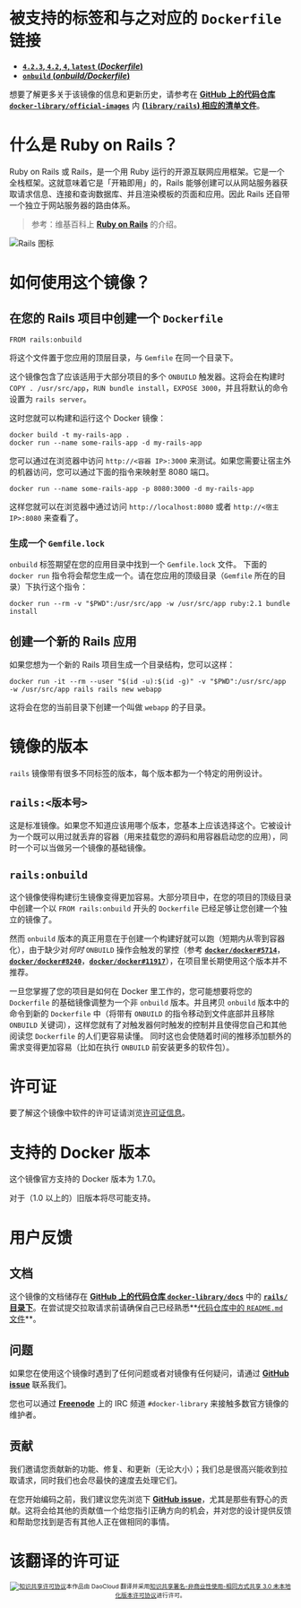 # 被支持的标签和与之对应的 `Dockerfile` 链接

* **[`4.2.3`, `4.2`, `4`, `latest` (*Dockerfile*)](https://github.com/docker-library/rails/blob/e3a9c6f610e9d1e428cecfae02feddcd1e22b36c/Dockerfile)**
* **[`onbuild` (*onbuild/Dockerfile*)](https://github.com/docker-library/rails/blob/9fb5d2b7e0f2e7029855028e07e86ab7ec54abaa/onbuild/Dockerfile)**

想要了解更多关于该镜像的信息和更新历史，请参考在 **[GitHub 上的代码仓库 `docker-library/official-images`](https://github.com/docker-library/official-images)** 内 **[(`library/rails`) 相应的清单文件](https://github.com/docker-library/official-images/blob/master/library/rails)**。

# 什么是 Ruby on Rails？

Ruby on Rails 或 Rails，是一个用 Ruby 运行的开源互联网应用框架。它是一个全栈框架。这就意味着它是「开箱即用」的，Rails 能够创建可以从网站服务器获取请求信息、连接和查询数据库、并且渲染模板的页面和应用。因此 Rails 还自带一个独立于网站服务器的路由体系。

> 参考：维基百科上 **[Ruby on Rails](https://en.wikipedia.org/wiki/Ruby_on_Rails)** 的介绍。

![Rails 图标](https://raw.githubusercontent.com/docker-library/docs/master/rails/logo.png)

# 如何使用这个镜像？

## 在您的 Rails 项目中创建一个 `Dockerfile`

```
FROM rails:onbuild
```

将这个文件置于您应用的顶层目录，与 `Gemfile` 在同一个目录下。

这个镜像包含了应该适用于大部分项目的多个 `ONBUILD` 触发器。这将会在构建时 `COPY . /usr/src/app`，`RUN bundle install`，`EXPOSE 3000`，并且将默认的命令设置为 `rails server`。

这时您就可以构建和运行这个 Docker 镜像：

```
docker build -t my-rails-app .
docker run --name some-rails-app -d my-rails-app
```

您可以通过在浏览器中访问 `http://<容器 IP>:3000` 来测试。如果您需要让宿主外的机器访问，您可以通过下面的指令来映射至 8080 端口。

```
docker run --name some-rails-app -p 8080:3000 -d my-rails-app
```

这样您就可以在浏览器中通过访问 `http://localhost:8080` 或者 `http://<宿主 IP>:8080` 来查看了。

### 生成一个 `Gemfile.lock`

`onbuild` 标签期望在您的应用目录中找到一个 `Gemfile.lock` 文件。 下面的 `docker run` 指令将会帮您生成一个。请在您应用的顶级目录（`Gemfile` 所在的目录）下执行这个指令：

```
docker run --rm -v "$PWD":/usr/src/app -w /usr/src/app ruby:2.1 bundle install
```

## 创建一个新的 Rails 应用

如果您想为一个新的 Rails 项目生成一个目录结构，您可以这样：

```
docker run -it --rm --user "$(id -u):$(id -g)" -v "$PWD":/usr/src/app -w /usr/src/app rails rails new webapp
```

这将会在您的当前目录下创建一个叫做 `webapp` 的子目录。

# 镜像的版本

`rails` 镜像带有很多不同标签的版本，每个版本都为一个特定的用例设计。

## `rails:<版本号>`

这是标准镜像。如果您不知道应该用哪个版本，您基本上应该选择这个。它被设计为一个既可以用过就丢弃的容器（用来挂载您的源码和用容器启动您的应用），同时一个可以当做另一个镜像的基础镜像。

## `rails:onbuild`

这个镜像使得构建衍生镜像变得更加容易。大部分项目中，在您的项目的顶级目录中创建一个以 `FROM rails:onbuild` 开头的 `Dockerfile` 已经足够让您创建一个独立的镜像了。

然而 `onbuild` 版本的真正用意在于创建一个构建好就可以跑（短期内从零到容器化），由于缺少对*何时* `ONBUILD` 操作会触发的掌控（参考 **[`docker/docker#5714`](https://github.com/docker/docker/issues/5714)**，**[`docker/docker#8240`](https://github.com/docker/docker/issues/8240)**，**[`docker/docker#11917`](https://github.com/docker/docker/issues/11917)**），在项目里长期使用这个版本并不推荐。

一旦您掌握了您的项目是如何在 Docker 里工作的，您可能想要将您的 `Dockerfile` 的基础镜像调整为一个非 `onbuild` 版本。并且拷贝 `onbuild` 版本中的命令到新的 `Dockerfile` 中（将带有 `ONBUILD` 的指令移动到文件底部并且移除 `ONBUILD` 关键词），这样您就有了对触发器何时触发的控制并且使得您自己和其他阅读您 `Dockerfile` 的人们更容易读懂。
同时这也会使随着时间的推移添加额外的需求变得更加容易（比如在执行 `ONBUILD` 前安装更多的软件包）。

# 许可证

要了解这个镜像中软件的许可证请浏览[许可证信息](https://github.com/rails/rails#license)。

# 支持的 Docker 版本

这个镜像官方支持的 Docker 版本为 1.7.0。

对于（1.0 以上的）旧版本将尽可能支持。

# 用户反馈

## 文档

这个镜像的文档储存在 **[GitHub 上的代码仓库 `docker-library/docs`](https://github.com/docker-library/docs)** 中的 **[`rails/` 目录下](https://github.com/docker-library/docs/tree/master/rails)**。在尝试提交拉取请求前请确保自己已经熟悉**[代码仓库中的 `README.md` 文件](https://github.com/docker-library/docs/blob/master/README.md)**。

## 问题

如果您在使用这个镜像时遇到了任何问题或者对镜像有任何疑问，请通过 **[GitHub issue](https://github.com/docker-library/rails/issues)** 联系我们。

您也可以通过 **[Freenode](https://freenode.net)** 上的 IRC 频道 `#docker-library` 来接触多数官方镜像的维护者。

## 贡献

我们邀请您贡献新的功能、修复、和更新（无论大小）；我们总是很高兴能收到拉取请求，同时我们也会尽最快的速度去处理它们。

在您开始编码之前，我们建议您先浏览下 **[GitHub issue](https://github.com/docker-library/rails/issues)**，尤其是那些有野心的贡献。这将会给其他的贡献值一个给您指引正确方向的机会，并对您的设计提供反馈和帮助您找到是否有其他人正在做相同的事情。

# 该翻译的许可证

<span style="font-size: 75%; text-align: center; display: block;"><a rel="license" href="http://creativecommons.org/licenses/by-nc-sa/3.0/"><img alt="知识共享许可协议" style="border-width:0" src="https://i.creativecommons.org/l/by-nc-sa/3.0/88x31.png" /></a>本作品由 DaoCloud 翻译并采用<a rel="license" href="http://creativecommons.org/licenses/by-nc-sa/3.0/">知识共享署名-非商业性使用-相同方式共享 3.0 未本地化版本许可协议</a>进行许可。</span>
